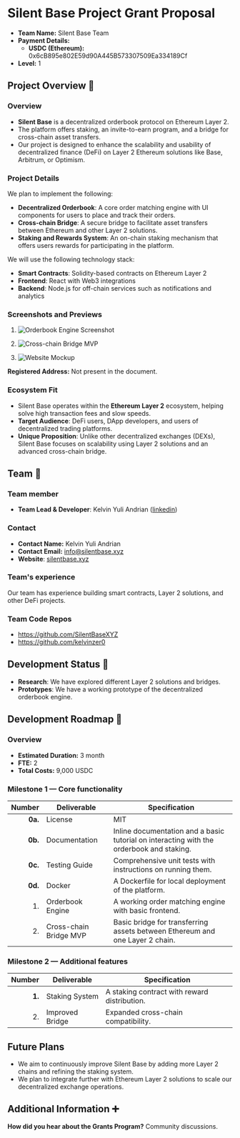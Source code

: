 # Silent Base Project Grant Proposal

- **Team Name:** Silent Base Team
- **Payment Details:**
  - **USDC (Ethereum):** 0x6cB895e802E59d90A445B573307509Ea334189Cf
- **Level:** 1

## Project Overview :page_facing_up:

### Overview

- **Silent Base** is a decentralized orderbook protocol on Ethereum Layer 2.  
- The platform offers staking, an invite-to-earn program, and a bridge for cross-chain asset transfers.
- Our project is designed to enhance the scalability and usability of decentralized finance (DeFi) on Layer 2 Ethereum solutions like Base, Arbitrum, or Optimism.

### Project Details

We plan to implement the following:

- **Decentralized Orderbook**: A core order matching engine with UI components for users to place and track their orders.
- **Cross-chain Bridge**: A secure bridge to facilitate asset transfers between Ethereum and other Layer 2 solutions.
- **Staking and Rewards System**: An on-chain staking mechanism that offers users rewards for participating in the platform.
  
We will use the following technology stack:
- **Smart Contracts**: Solidity-based contracts on Ethereum Layer 2
- **Frontend**: React with Web3 integrations
- **Backend**: Node.js for off-chain services such as notifications and analytics

### Screenshots and Previews

1. ![Orderbook Engine Screenshot](https://docs.silentbase.xyz/~gitbook/image?url=https%3A%2F%2F2216137726-files.gitbook.io%2F%7E%2Ffiles%2Fv0%2Fb%2Fgitbook-x-prod.appspot.com%2Fo%2Fspaces%252F00KsKzPk6Db4O2MojYyF%252Fuploads%252FyrUs2fEu378M1Kdm2mOi%252Fimage.gif%3Falt%3Dmedia%26token%3D08ae1051-78f8-4daa-b5f2-8034520f23f0&width=768&dpr=1&quality=100&sign=21ac21cd&sv=1)
   
2. ![Cross-chain Bridge MVP](https://docs.silentbase.xyz/~gitbook/image?url=https%3A%2F%2F2216137726-files.gitbook.io%2F%7E%2Ffiles%2Fv0%2Fb%2Fgitbook-x-prod.appspot.com%2Fo%2Fspaces%252F00KsKzPk6Db4O2MojYyF%252Fuploads%252F7wj0U8F3pCRCVIT9oc4Y%252Fimage%2520%281%29.gif%3Falt%3Dmedia%26token%3Da5a8fdd8-f48a-4f58-91d4-04a6f06c565c&width=768&dpr=1&quality=100&sign=2dc4b46b&sv=1)

3. ![Website Mockup](https://docs.silentbase.xyz/~gitbook/image?url=https%3A%2F%2F2216137726-files.gitbook.io%2F%7E%2Ffiles%2Fv0%2Fb%2Fgitbook-x-prod.appspot.com%2Fo%2Fspaces%252F00KsKzPk6Db4O2MojYyF%252Fuploads%252FBamYKHgWGGump91QWjoP%252Fwebsite-mockup-66bf4a9931ed186fc7bb3fc4-%25402x.webp%3Falt%3Dmedia%26token%3D1c53a011-f1e8-4c5a-a0df-c1d6f5355128&width=768&dpr=1&quality=100&sign=b82bf914&sv=1)

**Registered Address:** Not present in the document.

### Ecosystem Fit

- Silent Base operates within the **Ethereum Layer 2** ecosystem, helping solve high transaction fees and slow speeds.
- **Target Audience**: DeFi users, DApp developers, and users of decentralized trading platforms.
- **Unique Proposition**: Unlike other decentralized exchanges (DEXs), Silent Base focuses on scalability using Layer 2 solutions and an advanced cross-chain bridge.

## Team :busts_in_silhouette:

### Team member
- **Team Lead & Developer**: Kelvin Yuli Andrian ([linkedin](https://linkedin.com/in/kelvinzero))
  
### Contact
- **Contact Name:** Kelvin Yuli Andrian
- **Contact Email:** info@silentbase.xyz
- **Website**: [silentbase.xyz](https://silentbase.xyz)

### Team's experience

Our team has experience building smart contracts, Layer 2 solutions, and other DeFi projects.

### Team Code Repos

- https://github.com/SilentBaseXYZ
- https://github.com/kelvinzer0

## Development Status :open_book:

- **Research**: We have explored different Layer 2 solutions and bridges.
- **Prototypes**: We have a working prototype of the decentralized orderbook engine.

## Development Roadmap :nut_and_bolt:

### Overview

- **Estimated Duration:** 3 month
- **FTE:**  2
- **Total Costs:** 9,000 USDC


### Milestone 1 — Core functionality

| Number | Deliverable | Specification |
| -----: | ----------- | ------------- |
| **0a.** | License | MIT |
| **0b.** | Documentation | Inline documentation and a basic tutorial on interacting with the orderbook and staking. |
| **0c.** | Testing Guide | Comprehensive unit tests with instructions on running them. |
| **0d.** | Docker | A Dockerfile for local deployment of the platform. |
| 1. | Orderbook Engine | A working order matching engine with basic frontend. |
| 2. | Cross-chain Bridge MVP | Basic bridge for transferring assets between Ethereum and one Layer 2 chain. |

### Milestone 2 — Additional features

| Number | Deliverable | Specification |
| -----: | ----------- | ------------- |
| **1.** | Staking System | A staking contract with reward distribution. |
| 2. | Improved Bridge | Expanded cross-chain compatibility. |

## Future Plans

- We aim to continuously improve Silent Base by adding more Layer 2 chains and refining the staking system.
- We plan to integrate further with Ethereum Layer 2 solutions to scale our decentralized exchange operations.

## Additional Information :heavy_plus_sign:

**How did you hear about the Grants Program?** Community discussions.
